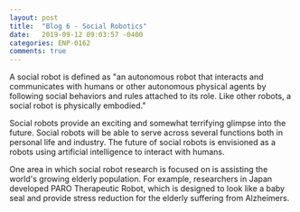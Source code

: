 ```yaml
---
layout: post
title:  "Blog 6 - Social Robotics"
date:   2019-09-12 09:03:57 -0400
categories: ENP-0162
comments: true
---
```

A social robot is defined as "an autonomous robot that interacts and communicates with humans or other autonomous physical agents by following social behaviors and rules attached to its role. Like other robots, a social robot is physically embodied."

Social robots provide an exciting  and somewhat terrifying glimpse into the future.  Social robots will be able to serve across several functions both in personal life and industry. The future of social robots is envisioned as a robots using artificial intelligence to interact with humans.   

One area in which social robot research is focused on is assisting the world's growing elderly population. For example, researchers in Japan developed PARO Therapeutic Robot, which is designed to look like a baby seal and provide stress reduction for the elderly suffering from Alzheimers.
